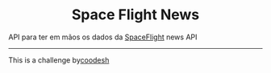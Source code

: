 <h1 align="center">Space Flight News</h1>
<p> API para ter em mãos os dados da <a href="https://api.spaceflightnewsapi.net/v3/documentation#/">SpaceFlight</a> news API </p>

<hr />
<p>This is a challenge by<a href="https://coodesh.com/">coodesh</a></p>
